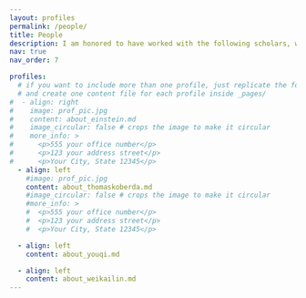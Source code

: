 ```yaml
---
layout: profiles
permalink: /people/
title: People
description: I am honored to have worked with the following scholars, whose knowledge of the curriculum, research, and more has greatly benefited me in countless ways.
nav: true
nav_order: 7

profiles:
  # if you want to include more than one profile, just replicate the following block
  # and create one content file for each profile inside _pages/
#  - align: right
#    image: prof_pic.jpg
#    content: about_einstein.md
#    image_circular: false # crops the image to make it circular
#    more_info: >
#      <p>555 your office number</p>
#      <p>123 your address street</p>
#      <p>Your City, State 12345</p>
  - align: left
    #image: prof_pic.jpg
    content: about_thomaskoberda.md
    #image_circular: false # crops the image to make it circular
    #more_info: >
    #  <p>555 your office number</p>
    #  <p>123 your address street</p>
    #  <p>Your City, State 12345</p>

  - align: left
    content: about_youqi.md

  - align: left
    content: about_weikailin.md  
---
```

